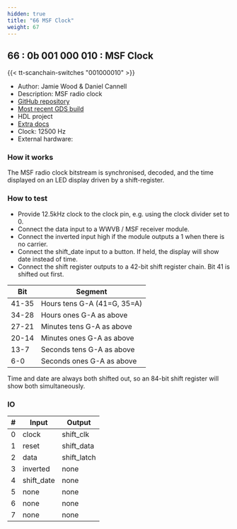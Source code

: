 ```yaml
---
hidden: true
title: "66 MSF Clock"
weight: 67
---
```


## 66 : 0b 001 000 010 : MSF Clock

{{< tt-scanchain-switches "001000010" >}}

* Author: Jamie Wood & Daniel Cannell
* Description: MSF radio clock
* [GitHub repository](https://github.com/JMW95/tt03-msf-clock)
* [Most recent GDS build](https://github.com/JMW95/tt03-msf-clock/actions/runs/4780577983)
* HDL project
* [Extra docs]()
* Clock: 12500 Hz
* External hardware: 



### How it works

The MSF radio clock bitstream is synchronised, decoded, and the time displayed on an LED display driven by a shift-register.


### How to test

* Provide 12.5kHz clock to the clock pin, e.g. using the clock divider set to 0.
* Connect the data input to a WWVB / MSF receiver module.
* Connect the inverted input high if the module outputs a 1 when there is no carrier.
* Connect the shift_date input to a button. If held, the display will show date instead of time.
* Connect the shift register outputs to a 42-bit shift register chain. Bit 41 is shifted out first.

Bit | Segment
----|--------
41-35 | Hours tens G-A (41=G, 35=A)
34-28 | Hours ones G-A as above
27-21 | Minutes tens G-A as above
20-14 | Minutes ones G-A as above
13-7  | Seconds tens G-A as above
6-0   | Seconds ones G-A as above

Time and date are always both shifted out, so an 84-bit shift register will show both simultaneously.


### IO

| # | Input        | Output       |
|---|--------------|--------------|
| 0 | clock  | shift_clk |
| 1 | reset  | shift_data |
| 2 | data  | shift_latch |
| 3 | inverted  | none |
| 4 | shift_date  | none |
| 5 | none  | none |
| 6 | none  | none |
| 7 | none  | none |
